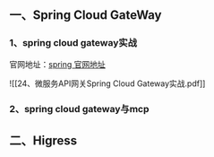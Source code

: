 ## 一、Spring Cloud GateWay

### 1、spring cloud gateway实战

官网地址：[spring 官网地址](https://docs.spring.io/spring-cloud-gateway/docs/current/reference/html/#gateway-starter)

![[24、微服务API网关Spring Cloud Gateway实战.pdf]]

### 2、spring cloud gateway与mcp


## 二、Higress
